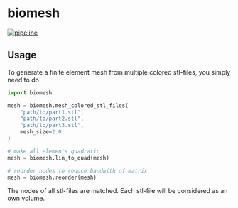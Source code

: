 # biomesh

[![pipeline](https://github.com/amgebauer/biomesh/actions/workflows/build_and_test.yml/badge.svg)](https://github.com/amgebauer/biomesh/actions/workflows/build_and_test.yml)

## Usage

To generate a finite element mesh from multiple colored stl-files, you simply need to do

```python
import biomesh

mesh = biomesh.mesh_colored_stl_files(
    "path/to/part1.stl",
    "path/to/part2.stl",
    "path/to/part3.stl",
    mesh_size=2.0
)

# make all elements quadratic
mesh = biomesh.lin_to_quad(mesh)

# reorder nodes to reduce bandwith of matrix
mesh = biomesh.reorder(mesh)
```

The nodes of all stl-files are matched. Each stl-file will be considered as an own volume.
